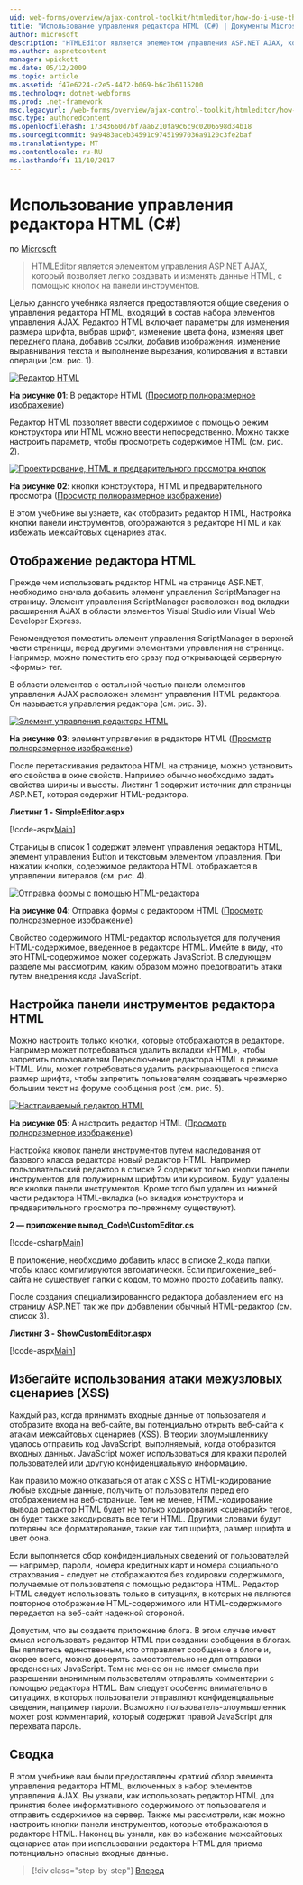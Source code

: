 ```yaml
---
uid: web-forms/overview/ajax-control-toolkit/htmleditor/how-do-i-use-the-html-editor-control-cs
title: "Использование управления редактора HTML (C#) | Документы Microsoft"
author: microsoft
description: "HTMLEditor является элементом управления ASP.NET AJAX, который позволяет легко создавать и изменять данные HTML, с помощью кнопок на панели инструментов."
ms.author: aspnetcontent
manager: wpickett
ms.date: 05/12/2009
ms.topic: article
ms.assetid: f47e6224-c2e5-4472-b069-b6c7b6115200
ms.technology: dotnet-webforms
ms.prod: .net-framework
msc.legacyurl: /web-forms/overview/ajax-control-toolkit/htmleditor/how-do-i-use-the-html-editor-control-cs
msc.type: authoredcontent
ms.openlocfilehash: 17343660d7bf7aa6210fa9c6c9c0206598d34b18
ms.sourcegitcommit: 9a9483aceb34591c97451997036a9120c3fe2baf
ms.translationtype: MT
ms.contentlocale: ru-RU
ms.lasthandoff: 11/10/2017
---
```

<a name="how-do-i-use-the-html-editor-control-c"></a>Использование управления редактора HTML (C#)
====================
по [Microsoft](https://github.com/microsoft)

> HTMLEditor является элементом управления ASP.NET AJAX, который позволяет легко создавать и изменять данные HTML, с помощью кнопок на панели инструментов.


Целью данного учебника является предоставляются общие сведения о управления редактора HTML, входящий в состав набора элементов управления AJAX. Редактор HTML включает параметры для изменения размера шрифта, выбрав шрифт, изменение цвета фона, изменяя цвет переднего плана, добавив ссылки, добавив изображения, изменение выравнивания текста и выполнение вырезания, копирования и вставки операции (см. рис. 1).


[![Редактор HTML](how-do-i-use-the-html-editor-control-cs/_static/image1.jpg)](how-do-i-use-the-html-editor-control-cs/_static/image1.png)

**На рисунке 01**: В редакторе HTML ([Просмотр полноразмерное изображение](how-do-i-use-the-html-editor-control-cs/_static/image2.png))


Редактор HTML позволяет ввести содержимое с помощью режим конструктора или HTML можно ввести непосредственно. Можно также настроить параметр, чтобы просмотреть содержимое HTML (см. рис. 2).


[![Проектирование, HTML и предварительного просмотра кнопок](how-do-i-use-the-html-editor-control-cs/_static/image2.jpg)](how-do-i-use-the-html-editor-control-cs/_static/image3.png)

**На рисунке 02**: кнопки конструктора, HTML и предварительного просмотра ([Просмотр полноразмерное изображение](how-do-i-use-the-html-editor-control-cs/_static/image4.png))


В этом учебнике вы узнаете, как отобразить редактор HTML, Настройка кнопки панели инструментов, отображаются в редакторе HTML и как избежать межсайтовых сценариев атак.

## <a name="displaying-the-html-editor"></a>Отображение редактора HTML

Прежде чем использовать редактор HTML на странице ASP.NET, необходимо сначала добавить элемент управления ScriptManager на страницу. Элемент управления ScriptManager расположен под вкладки расширения AJAX в области элементов Visual Studio или Visual Web Developer Express.

Рекомендуется поместить элемент управления ScriptManager в верхней части страницы, перед другими элементами управления на странице. Например, можно поместить его сразу под открывающей серверную &lt;формы&gt; тег.

В области элементов с остальной частью панели элементов управления AJAX расположен элемент управления HTML-редактора. Он называется управления редактора (см. рис. 3).


[![Элемент управления редактора HTML](how-do-i-use-the-html-editor-control-cs/_static/image3.jpg)](how-do-i-use-the-html-editor-control-cs/_static/image5.png)

**На рисунке 03**: элемент управления в редакторе HTML ([Просмотр полноразмерное изображение](how-do-i-use-the-html-editor-control-cs/_static/image6.png))


После перетаскивания редактора HTML на странице, можно установить его свойства в окне свойств. Например обычно необходимо задать свойства ширины и высоты. Листинг 1 содержит источник для страницы ASP.NET, которая содержит HTML-редактора.

**Листинг 1 - SimpleEditor.aspx**

[!code-aspx[Main](how-do-i-use-the-html-editor-control-cs/samples/sample1.aspx)]

Страницы в список 1 содержит элемент управления редактора HTML, элемент управления Button и текстовым элементом управления. При нажатии кнопки, содержимое редактора HTML отображается в управлении литералов (см. рис. 4).


[![Отправка формы с помощью HTML-редактора](how-do-i-use-the-html-editor-control-cs/_static/image4.jpg)](how-do-i-use-the-html-editor-control-cs/_static/image7.png)

**На рисунке 04**: Отправка формы с редактором HTML ([Просмотр полноразмерное изображение](how-do-i-use-the-html-editor-control-cs/_static/image8.png))


Свойство содержимого HTML-редактор используется для получения HTML-содержимое, введенное в редакторе HTML. Имейте в виду, что это HTML-содержимое может содержать JavaScript. В следующем разделе мы рассмотрим, каким образом можно предотвратить атаки путем внедрения кода JavaScript.

## <a name="customizing-the-html-editor-toolbar"></a>Настройка панели инструментов редактора HTML

Можно настроить только кнопки, которые отображаются в редакторе. Например может потребоваться удалить вкладки «HTML», чтобы запретить пользователям Переключение редактора HTML в режиме HTML. Или, может потребоваться удалить раскрывающегося списка размер шрифта, чтобы запретить пользователям создавать чрезмерно большим текст на форуме сообщения post (см. рис. 5).


[![Настраиваемый редактор HTML](how-do-i-use-the-html-editor-control-cs/_static/image5.jpg)](how-do-i-use-the-html-editor-control-cs/_static/image9.png)

**На рисунке 05**: A настроить редактор HTML ([Просмотр полноразмерное изображение](how-do-i-use-the-html-editor-control-cs/_static/image10.png))


Настройка кнопок панели инструментов путем наследования от базового класса редактора новый редактор HTML. Например пользовательский редактор в списке 2 содержит только кнопки панели инструментов для полужирным шрифтом или курсивом. Будут удалены все кнопки панели инструментов. Кроме того был удален из нижней части редактора HTML-вкладка (но вкладки конструктора и предварительного просмотра по-прежнему существуют).

**2 — приложение вывод\_Code\CustomEditor.cs**

[!code-csharp[Main](how-do-i-use-the-html-editor-control-cs/samples/sample2.cs)]

В приложение, необходимо добавить класс в списке 2\_кода папки, чтобы класс компилируются автоматически. Если приложение\_веб-сайта не существует папки с кодом, то можно просто добавить папку.

После создания специализированного редактора добавлением его на страницу ASP.NET так же при добавлении обычный HTML-редактор (см. список 3).

**Листинг 3 - ShowCustomEditor.aspx**

[!code-aspx[Main](how-do-i-use-the-html-editor-control-cs/samples/sample3.aspx)]

## <a name="avoiding-cross-site-scripting-xss-attacks"></a>Избегайте использования атаки межузловых сценариев (XSS)

Каждый раз, когда принимать входные данные от пользователя и отобразите входа на веб-сайте, вы потенциально открыть веб-сайта к атакам межсайтовых сценариев (XSS). В теории злоумышленнику удалось отправить код JavaScript, выполняемый, когда отобразится входных данных. JavaScript может использоваться для кражи паролей пользователей или другую конфиденциальную информацию.

Как правило можно отказаться от атак с XSS с HTML-кодирование любые входные данные, получить от пользователя перед его отображением на веб-странице. Тем не менее, HTML-кодирование вывода редактор HTML будет не только кодирования &lt;сценарий&gt; тегов, он будет также закодировать все теги HTML. Другими словами будут потеряны все форматирование, такие как тип шрифта, размер шрифта и цвет фона.

Если выполняется сбор конфиденциальных сведений от пользователей — например, пароли, номера кредитных карт и номера социального страхования - следует не отображаются без кодировки содержимого, получаемые от пользователя с помощью редактора HTML. Редактор HTML следует использовать только в ситуациях, в которых не являются повторное отображение HTML-содержимого или HTML-содержимого передается на веб-сайт надежной стороной.

Допустим, что вы создаете приложение блога. В этом случае имеет смысл использовать редактор HTML при создании сообщения в блогах. Вы являетесь единственным, кто отправляет сообщение в блоге и, скорее всего, можно доверять самостоятельно не для отправки вредоносных JavaScript. Тем не менее он не имеет смысла при разрешении анонимным пользователям отправлять комментарии с помощью редактора HTML. Вам следует особенно внимательно в ситуациях, в которых пользователи отправляют конфиденциальные сведения, например пароли. Возможно пользователь-злоумышленник может post комментарий, который содержит правой JavaScript для перехвата пароль.

## <a name="summary"></a>Сводка

В этом учебнике вам были предоставлены краткий обзор элемента управления редактора HTML, включенных в набор элементов управления AJAX. Вы узнали, как использовать редактор HTML для принятия более информативного содержимого от пользователя и отправить содержимое на сервер. Также мы рассмотрели, как можно настроить кнопки панели инструментов, которые отображаются в редакторе HTML. Наконец вы узнали, как во избежание межсайтовых сценариев атак при использовании редактора HTML для приема потенциально опасные входные данные.

>[!div class="step-by-step"]
[Вперед](how-do-i-use-the-html-editor-control-vb.md)
